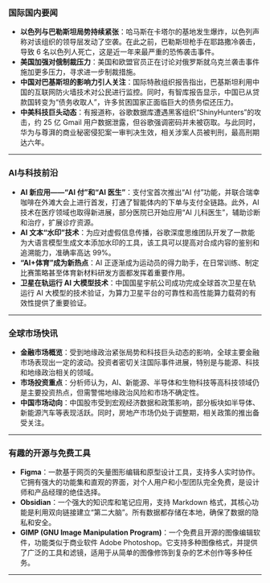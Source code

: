 ### **国际国内要闻**

* **以色列与巴勒斯坦局势持续紧张**：哈马斯在卡塔尔的基地发生爆炸，以色列声称对该组织的领导层发动了空袭。在此之前，巴勒斯坦枪手在耶路撒冷袭击，导致 6 名以色列人死亡，这是近一年来最严重的恐怖袭击事件。
* **美国加强对俄制裁压力**：美国和欧盟官员正在讨论对俄罗斯就乌克兰袭击事件施加更多压力，寻求进一步制裁措施。
* **中国对巴基斯坦的影响力引人关注**：国际特赦组织报告指出，巴基斯坦利用中国的互联网防火墙技术对公民进行监控。同时，有智库报告显示，中国已从贷款国转变为“债务收取人”，许多贫困国家正面临巨大的债务偿还压力。
* **中美科技巨头动态**：有报道称，谷歌数据库遭遇黑客组织“ShinyHunters”的攻击，约 25 亿 Gmail 用户数据泄露，但谷歌强调密码并未被窃取。与此同时，华为与尊湃的商业秘密侵犯案一审判决生效，相关涉案人员被判刑，最高刑期达六年。

---

### **AI与科技前沿**

* **AI 新应用——“AI 付”和“AI 医生”**：支付宝首次推出“AI 付”功能，并联合瑞幸咖啡在外滩大会上进行首发，打通了智能体内的下单与支付全链路。此外，AI 技术在医疗领域也取得新进展，部分医院已开始应用“AI 儿科医生”，辅助诊断和治疗，扩展诊疗资源。
* **AI 文本“水印”技术**：为应对虚假信息传播，谷歌深度思维团队开发了一款能为大语言模型生成文本添加水印的工具，该工具可以提高对合成内容的鉴别和追溯能力，准确率高达 99%。
* **“AI+体育”成为新热点**：AI 正逐渐成为运动员的得力助手，在日常训练、制定比赛策略甚至体育新材料研发方面都发挥着重要作用。
* **卫星在轨运行 AI 大模型技术**：中国国星宇航公司成功完成全球首次卫星在轨运行 AI 大模型的技术验证，为算力卫星平台的可靠性和高性能算力载荷的有效性提供了重要验证。

---

### **全球市场快讯**

* **金融市场概览**：受到地缘政治紧张局势和科技巨头动态的影响，全球主要金融市场表现出一定的波动。投资者密切关注国际事件进展，特别是与能源、科技和地缘政治相关的领域。
* **市场投资重点**：分析师认为，AI、新能源、半导体和生物科技等高科技领域仍是主要投资热点，但需警惕地缘政治风险和市场不确定性。
* **中国市场动向**：中国股市受到宏观经济数据和政策影响，部分板块如半导体、新能源汽车等表现活跃。同时，房地产市场仍处于调整期，相关政策的推出备受关注。

---

### **有趣的开源与免费工具**

* **Figma**：一款基于网页的矢量图形编辑和原型设计工具，支持多人实时协作。它拥有强大的功能集和直观的界面，对个人用户和小型团队完全免费，是设计师和产品经理的绝佳选择。
* **Obsidian**：一个强大的知识库和笔记应用，支持 Markdown 格式，其核心功能是利用双向链接建立“第二大脑”。所有数据都存储在本地，确保了数据的隐私和安全。
* **GIMP (GNU Image Manipulation Program)**：一个免费且开源的图像编辑软件，功能类似于商业软件 Adobe Photoshop。它支持多种图像格式，并提供了广泛的工具和滤镜，适用于从简单的图像修饰到复杂的艺术创作等多种任务。

---


